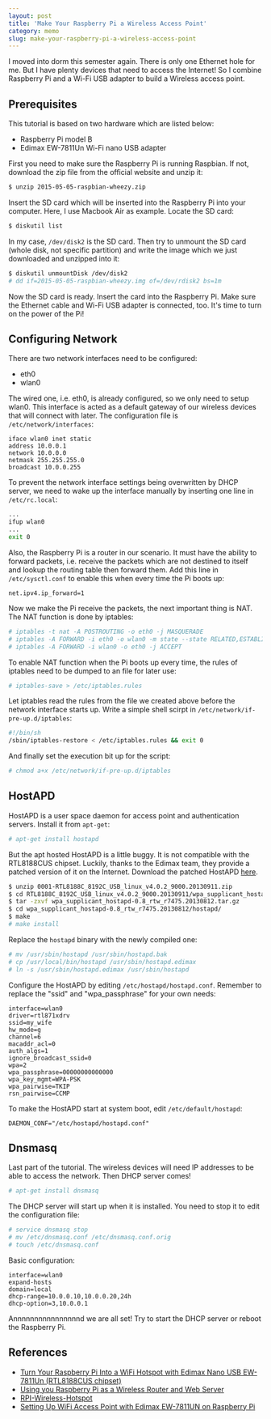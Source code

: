 ```yaml
---
layout: post
title: 'Make Your Raspberry Pi a Wireless Access Point'
category: memo
slug: make-your-raspberry-pi-a-wireless-access-point
---
```

I moved into dorm this semester again. There is only one Ethernet hole
for me. But I have plenty devices that need to access the Internet! So I
combine Raspberry Pi and a Wi-Fi USB adapter to build a Wireless access
point.

## Prerequisites

This tutorial is based on two hardware which are listed below:

- Raspberry Pi model B
- Edimax EW-7811Un Wi-Fi nano USB adapter

First you need to make sure the Raspberry Pi is running Raspbian. If not,
download the zip file from the official website and unzip it:

```bash
$ unzip 2015-05-05-raspbian-wheezy.zip
```

Insert the SD card which will be inserted into the Raspberry Pi into your
computer. Here, I use Macbook Air as example. Locate the SD card:

```bash
$ diskutil list
```

In my case, `/dev/disk2` is the SD card. Then try to unmount the SD card
(whole disk, not specific partition) and write the image which we just
downloaded and unzipped into it:

```bash
$ diskutil unmountDisk /dev/disk2
# dd if=2015-05-05-raspbian-wheezy.img of=/dev/rdisk2 bs=1m
```

Now the SD card is ready. Insert the card into the Raspberry Pi. Make sure the
Ethernet cable and Wi-Fi USB adapter is connected, too. It's time to turn on
the power of the Pi!

## Configuring Network

There are two network interfaces need to be configured:

- eth0
- wlan0

The wired one, i.e. eth0, is already configured, so we only need to setup
wlan0. This interface is acted as a default gateway of our wireless devices
that will connect with later. The configuration file is
`/etc/network/interfaces`:

```
iface wlan0 inet static
address 10.0.0.1
network 10.0.0.0
netmask 255.255.255.0
broadcast 10.0.0.255
```

To prevent the network interface settings being overwritten by DHCP server, we
need to wake up the interface manually by inserting one line in
`/etc/rc.local`:

```bash
...
ifup wlan0
...
exit 0
```

Also, the Raspberry Pi is a router in our scenario. It must have the ability to
forward packets, i.e. receive the packets which are not destined to itself and
lookup the routing table then forward them. Add this line in
`/etc/sysctl.conf` to enable this when every time the Pi boots up:

```
net.ipv4.ip_forward=1
```

Now we make the Pi receive the packets, the next important thing is NAT. The
NAT function is done by iptables:

```bash
# iptables -t nat -A POSTROUTING -o eth0 -j MASQUERADE
# iptables -A FORWARD -i eth0 -o wlan0 -m state --state RELATED,ESTABLISHED -j ACCEPT
# iptables -A FORWARD -i wlan0 -o eth0 -j ACCEPT
```

To enable NAT function when the Pi boots up every time, the rules of iptables
need to be dumped to an file for later use:

```bash
# iptables-save > /etc/iptables.rules
```

Let iptables read the rules from the file we created above before the network
interface starts up. Write a simple shell scirpt in
`/etc/network/if-pre-up.d/iptables`:

```bash
#!/bin/sh
/sbin/iptables-restore < /etc/iptables.rules && exit 0
```

And finally set the execution bit up for the script:

```bash
# chmod a+x /etc/network/if-pre-up.d/iptables
```

## HostAPD

HostAPD is a user space daemon for access point and authentication servers.
Install it from `apt-get`:

```bash
# apt-get install hostapd
```

But the apt hosted HostAPD is a little buggy. It is not compatible with the
RTL8188CUS chipset. Luckily, thanks to the Edimax team, they provide a patched
version of it on the Internet. Download the patched HostAPD [here][5].

```bash
$ unzip 0001-RTL8188C_8192C_USB_linux_v4.0.2_9000.20130911.zip
$ cd RTL8188C_8192C_USB_linux_v4.0.2_9000.20130911/wpa_supplicant_hostapd/
$ tar -zxvf wpa_supplicant_hostapd-0.8_rtw_r7475.20130812.tar.gz
$ cd wpa_supplicant_hostapd-0.8_rtw_r7475.20130812/hostapd/
$ make
# make install
```

Replace the `hostapd` binary with the newly compiled one:

```bash
# mv /usr/sbin/hostapd /usr/sbin/hostapd.bak
# cp /usr/local/bin/hostapd /usr/sbin/hostapd.edimax
# ln -s /usr/sbin/hostapd.edimax /usr/sbin/hostapd
```

Configure the HostAPD by editing `/etc/hostapd/hostapd.conf`. Remember to
replace the "ssid" and "wpa_passphrase" for your own needs:

```
interface=wlan0
driver=rtl871xdrv
ssid=my_wife
hw_mode=g
channel=6
macaddr_acl=0
auth_algs=1
ignore_broadcast_ssid=0
wpa=2
wpa_passphrase=00000000000000
wpa_key_mgmt=WPA-PSK
wpa_pairwise=TKIP
rsn_pairwise=CCMP
```

To make the HostAPD start at system boot, edit `/etc/default/hostapd`:

```
DAEMON_CONF="/etc/hostapd/hostapd.conf"
```

## Dnsmasq

Last part of the tutorial. The wireless devices will need IP addresses to be
able to access the network. Then DHCP server comes!

```bash
# apt-get install dnsmasq
```

The DHCP server will start up when it is installed. You need to stop it to edit
the configuration file:

```bash
# service dnsmasq stop
# mv /etc/dnsmasq.conf /etc/dnsmasq.conf.orig
# touch /etc/dnsmasq.conf
```

Basic configuration:

```
interface=wlan0
expand-hosts
domain=local
dhcp-range=10.0.0.10,10.0.0.20,24h
dhcp-option=3,10.0.0.1
```

Annnnnnnnnnnnnnnnd we are all set! Try to start the DHCP server or reboot the
Raspberry Pi.

## References

- [Turn Your Raspberry Pi Into a WiFi Hotspot with Edimax Nano USB EW-7811Un
  (RTL8188CUS chipset)][1]
- [Using you Raspberry Pi as a Wireless Router and Web Server][2]
- [RPI-Wireless-Hotspot][3]
- [Setting Up WiFi Access Point with Edimax EW-7811UN on Raspberry Pi][4]

[1]: http://www.daveconroy.com/turn-your-raspberry-pi-into-a-wifi-hotspot-with-edimax-nano-usb-ew-7811un-rtl8188cus-chipset/
[2]: http://www.daveconroy.com/using-your-raspberry-pi-as-a-wireless-router-and-web-server/
[3]: http://elinux.org/RPI-Wireless-Hotspot
[4]: https://ariandy1.wordpress.com/2013/04/07/setting-up-wifi-access-point-with-edimax-ew-7811un-on-raspberry-pi/
[5]: http://www.realtek.com.tw/downloads/downloadsView.aspx?Langid=1&PNid=21&PFid=48&Level=5&Conn=4&DownTypeID=3&GetDown=false
